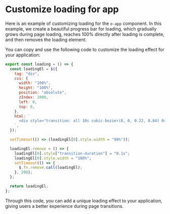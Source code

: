 # Customize loading for app

Here is an example of customizing loading for the `o-app` component. In this example, we create a beautiful progress bar for loading, which gradually grows during page loading, reaches 100% directly after loading is complete, and then removes the loading element.

You can copy and use the following code to customize the loading effect for your application:

```javascript
export const loading = () => {
  const loadingEl = $({
    tag: "div",
    css: {
      width: "100%",
      height: "100%",
      position: "absolute",
      zIndex: 1000,
      left: 0,
      top: 0,
    },
    html: `
      <div style="transition: all 10s cubic-bezier(0, 0, 0.22, 0.84) 0s; height: 2px;width: 0;background-color: rgb(0, 161, 46);"></div>
    `,
  });

  setTimeout(() => (loadingEl[0].style.width = "98%"));

  loadingEl.remove = () => {
    loadingEl[0].style["transition-duration"] = "0.1s";
    loadingEl[0].style.width = "100%";
    setTimeout(() => {
      $.fn.remove.call(loadingEl);
    }, 200);
  };

  return loadingEl;
};
```

Through this code, you can add a unique loading effect to your application, giving users a better experience during page transitions.

<a href="../../publics/examples/app-loading/demo.html" preview demo></a>
<a href="../../publics/examples/app-loading/app-config.mjs" main demo></a>
<a href="../../publics/examples/app-loading/page1.html" demo></a>
<a href="../../publics/examples/app-loading/page2.html" demo></a>
